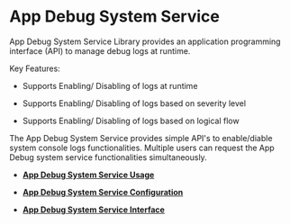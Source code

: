 # App Debug System Service

App Debug System Service Library provides an application programming interface \(API\) to manage debug logs at runtime.

Key Features:

-   Supports Enabling/ Disabling of logs at runtime

-   Supports Enabling/ Disabling of logs based on severity level

-   Supports Enabling/ Disabling of logs based on logical flow


The App Debug System Service provides simple API's to enable/diable system console logs functionalities. Multiple users can request the App Debug system service functionalities simultaneously.

-   **[App Debug System Service Usage](GUID-A4D437CC-705D-469F-BBD6-8BF8C1B8E9FD.md)**  

-   **[App Debug System Service Configuration](GUID-35EAAD3C-3DC0-4AC0-8ECD-BD900AD22695.md)**  

-   **[App Debug System Service Interface](GUID-578A7A2F-0FFE-463F-A241-3190441F74E0.md)**  


